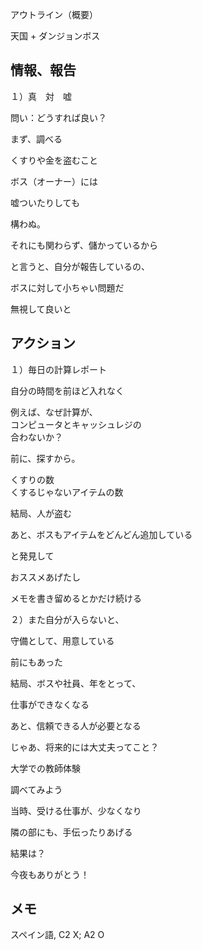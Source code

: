 アウトライン（概要）

天国 + ダンジョンボス

## 情報、報告

１）真　対　嘘

問い：どうすれば良い？

まず、調べる

くすりや金を盗むこと

ボス（オーナー）には

嘘ついたりしても

構わぬ。

それにも関わらず、儲かっているから

と言うと、自分が報告しているの、

ボスに対して小ちゃい問題だ

無視して良いと

## アクション

１）毎日の計算レポート

自分の時間を前ほど入れなく

例えば、なぜ計算が、<br/>
コンピュータとキャッシュレジの<br/>
合わないか？

前に、探すから。

くすりの数<br/>
くするじゃないアイテムの数

結局、人が盗む

あと、ボスもアイテムをどんどん追加している

と発見して

おススメあげたし

メモを書き留めるとかだけ続ける

２）また自分が入らないと、

守備として、用意している

前にもあった

結局、ボスや社員、年をとって、

仕事ができなくなる

あと、信頼できる人が必要となる

じゃあ、将来的には大丈夫ってこと？

大学での教師体験

調べてみよう

当時、受ける仕事が、少なくなり

隣の部にも、手伝ったりあげる

結果は？

今夜もありがとう！

## メモ

スペイン語, C2 X; A2 O
